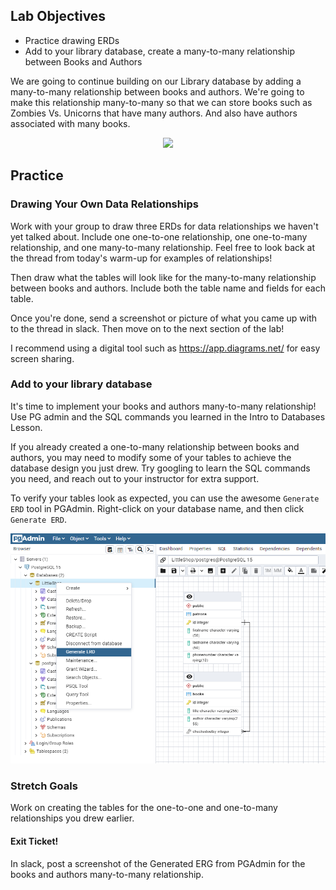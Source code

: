 ## Lab Objectives
* Practice drawing ERDs
* Add to your library database, create a many-to-many relationship between Books and Authors

We are going to continue building on our Library database by adding a many-to-many relationship between books and authors. We're going to make this relationship many-to-many so that we can store books such as Zombies Vs. Unicorns that have many authors. And also have authors associated with many books.

<p align='center'>
  <img src='../../Images/Week2/book_many_authors.png'>
</p>

<!-- ** Instructor Note **  For this lab we again use the library lab groups of 3/4 established during the intro to databases lesson. This will let folks build off of the databases they already created.

Some students may already have a one to many relationship between books and authors, hopefully this will lead to good discussions about how it's harder to change your database structure, and thinking first is very good. Would be great to have a groups that had to drop their old author column share what they did! -->

## Practice
### Drawing Your Own Data Relationships

Work with your group to draw three ERDs for data relationships we haven't yet talked about. Include one one-to-one relationship, one one-to-many relationship, and one many-to-many relationship. Feel free to look back at the thread from today's warm-up for examples of relationships!

Then draw what the tables will look like for the many-to-many relationship between books and authors. Include both the table name and fields for each table.

Once you're done, send a screenshot or picture of what you came up with to the thread in slack. Then move on to the next section of the lab!

I recommend using a digital tool such as https://app.diagrams.net/ for easy screen sharing.

### Add to your library database

It's time to implement your books and authors many-to-many relationship! Use PG admin and the SQL commands you learned in the Intro to Databases Lesson.

If you already created a one-to-many relationship between books and authors, you may need to modify some of your tables to achieve the database design you just drew. Try googling to learn the SQL commands you need, and reach out to your instructor for extra support. 

To verify your tables look as expected, you can use the awesome `Generate ERD` tool in PGAdmin. Right-click on your database name, and then click `Generate ERD`.

<p align='center'>
  <img src='../../Images/Week3/pgadmin_makeERD.png'>
</p>

### Stretch Goals

Work on creating the tables for the one-to-one and one-to-many relationships you drew earlier. 

#### Exit Ticket!
In slack, post a screenshot of the Generated ERG from PGAdmin for the books and authors many-to-many relationship.
